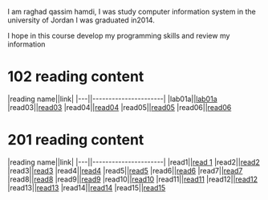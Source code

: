 
I am raghad qassim hamdi, I was study computer information system in the university of Jordan
I was graduated in2014.

 I hope in this course develop my programming skills and review my information

# 102 reading content

 |reading name||link|
 |---||----------------------|
 |lab01a||[lab01a](102/lab01a)
 |read03||[read03](102/read03)
 |read04||[read04](102/read04)
 |read05||[read05](102/read05)
 |read06||[read06](102/read06)

 
# 201 reading content

|reading name||link|
 |---||----------------------|
 |read1||[read 1](201/read1.md)
 |read2||[read2](201/read2.md)
 |read3||[read3](201/read3.md)
 |read4||[read4](201/read4.md )
 |read5||[read5]( 201/read5.md)
 |read6||[read6](201/read6.md)
 |read7||[read7](201/read7.md)
 |read8||[read8](201/read8.md)
 |read9||[read9]( 201/read9.md)
 |read10||[read10]( 201/read10.md)
 |read11||[read11](201/read11.md)
 |read12||[read12](201/read12.md)
 |read13||[read13](201/read13.md )
 |read14||[read14](201/read14.md )
 |read15||[read15](201/read15.md)
 
 
 
 